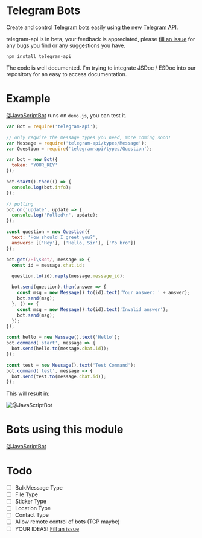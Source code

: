 # Telegram Bots
Create and control [Telegram bots](https://core.telegram.org/bots) easily
using the new [Telegram API](https://core.telegram.org/bots/api).

telegram-api is in beta, your feedback is appreciated, please [fill an issue](https://github.com/mdibaiee/node-telegram-api/issues)
for any bugs you find or any suggestions you have.
```
npm install telegram-api
```

The code is well documented. I'm trying to integrate JSDoc / ESDoc into our repository for an easy to access documentation.

# Example
[@JavaScriptBot](https://telegram.me/JavaScriptBot) runs on `demo.js`, you can test it.

```javascript
var Bot = require('telegram-api');

// only require the message types you need, more coming soon!
var Message = require('telegram-api/types/Message');
var Question = require('telegram-api/types/Question');

var bot = new Bot({
  token: 'YOUR_KEY'
});

bot.start().then(() => {
  console.log(bot.info);
});

// polling
bot.on('update', update => {
  console.log('Polled\n', update);
});

const question = new Question({
  text: 'How should I greet you?',
  answers: [['Hey'], ['Hello, Sir'], ['Yo bro']]
});

bot.get(/Hi\sBot/, message => {
  const id = message.chat.id;

  question.to(id).reply(message.message_id);

  bot.send(question).then(answer => {
    const msg = new Message().to(id).text('Your answer: ' + answer);
    bot.send(msg);
  }, () => {
    const msg = new Message().to(id).text('Invalid answer');
    bot.send(msg);
  });
});

const hello = new Message().text('Hello');
bot.command('start', message => {
  bot.send(hello.to(message.chat.id));
});

const test = new Message().text('Test Command');
bot.command('test', message => {
  bot.send(test.to(message.chat.id));
});
```

This will result in:

![@JavaScriptBot](https://github.com/mdibaiee/node-telegram-api/raw/master/demo.gif)

# Bots using this module

[@JavaScriptBot](https://telegram.me/JavaScriptBot)

# Todo

- [ ] BulkMessage Type
- [ ] File Type
- [ ] Sticker Type
- [ ] Location Type
- [ ] Contact Type
- [ ] Allow remote control of bots (TCP maybe)
- [ ] YOUR IDEAS! [Fill an issue](https://github.com/mdibaiee/node-telegram-api/issues)
